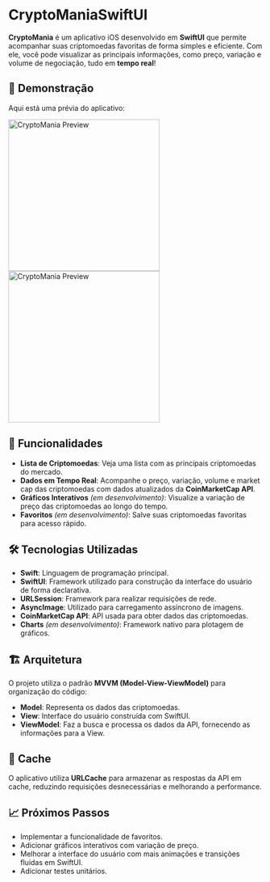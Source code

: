 # CryptoManiaSwiftUI

**CryptoMania** é um aplicativo iOS desenvolvido em **SwiftUI** que permite acompanhar suas criptomoedas favoritas de forma simples e eficiente. Com ele, você pode visualizar as principais informações, como preço, variação e volume de negociação, tudo em **tempo real**!

## 📱 Demonstração

Aqui está uma prévia do aplicativo:

 <img src="https://i.imgur.com/uRms1CD.png" alt="CryptoMania Preview" width="300"/>  <img src="https://i.imgur.com/qG7X2nb.png" alt="CryptoMania Preview" width="300"/> 

## 🚀 Funcionalidades

- **Lista de Criptomoedas**: Veja uma lista com as principais criptomoedas do mercado.
- **Dados em Tempo Real**: Acompanhe o preço, variação, volume e market cap das criptomoedas com dados atualizados da **CoinMarketCap API**.
- **Gráficos Interativos** *(em desenvolvimento)*: Visualize a variação de preço das criptomoedas ao longo do tempo.
- **Favoritos** *(em desenvolvimento)*: Salve suas criptomoedas favoritas para acesso rápido.

## 🛠 Tecnologias Utilizadas

- **Swift**: Linguagem de programação principal.
- **SwiftUI**: Framework utilizado para construção da interface do usuário de forma declarativa.
- **URLSession**: Framework para realizar requisições de rede.
- **AsyncImage**: Utilizado para carregamento assíncrono de imagens.
- **CoinMarketCap API**: API usada para obter dados das criptomoedas.
- **Charts** *(em desenvolvimento)*: Framework nativo para plotagem de gráficos.

## 🏗 Arquitetura

O projeto utiliza o padrão **MVVM (Model-View-ViewModel)** para organização do código:

- **Model**: Representa os dados das criptomoedas.
- **View**: Interface do usuário construída com SwiftUI.
- **ViewModel**: Faz a busca e processa os dados da API, fornecendo as informações para a View.

## 💾 Cache

O aplicativo utiliza **URLCache** para armazenar as respostas da API em cache, reduzindo requisições desnecessárias e melhorando a performance.

## 📈 Próximos Passos

- Implementar a funcionalidade de favoritos.
- Adicionar gráficos interativos com variação de preço.
- Melhorar a interface do usuário com mais animações e transições fluidas em SwiftUI.
- Adicionar testes unitários.
